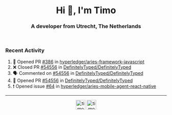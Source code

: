 <h1 align="center">Hi 👋, I'm Timo</h1>
<h3 align="center">A developer from Utrecht, The Netherlands</h3>
<br/>
<!-- https://github.com/rahuldkjain/github-profile-readme-generator --!>

<!--  <p align="left"><img src="https://github-readme-stats.vercel.app/api?username=timoglastra&show_icons=true&count_private=true&" alt="timoglastra" /></p> --!>

<!--
Github language stats
<p align="left"><img src="https://github-readme-stats.vercel.app/api/top-langs/?username=timoglastra&layout=compact" alt="timoglastra" /><p>
-->

<!-- Codestats language stats -->
<!-- <p align="left"><img src="https://codestats-readme.vercel.app/api/top-langs/?username=timoglastra&layout=compact&language_count=12" alt="timoglastra" /><p>    --!>
  
<h3>Recent Activity</h3>

<!--START_SECTION:activity-->
1. 💪 Opened PR [#386](https://github.com/hyperledger/aries-framework-javascript/pull/386) in [hyperledger/aries-framework-javascript](https://github.com/hyperledger/aries-framework-javascript)
2. ❌ Closed PR [#54556](https://github.com/DefinitelyTyped/DefinitelyTyped/pull/54556) in [DefinitelyTyped/DefinitelyTyped](https://github.com/DefinitelyTyped/DefinitelyTyped)
3. 🗣 Commented on [#54556](https://github.com/DefinitelyTyped/DefinitelyTyped/issues/54556) in [DefinitelyTyped/DefinitelyTyped](https://github.com/DefinitelyTyped/DefinitelyTyped)
4. 💪 Opened PR [#54556](https://github.com/DefinitelyTyped/DefinitelyTyped/pull/54556) in [DefinitelyTyped/DefinitelyTyped](https://github.com/DefinitelyTyped/DefinitelyTyped)
5. ❗️ Opened issue [#64](https://github.com/hyperledger/aries-mobile-agent-react-native/issues/64) in [hyperledger/aries-mobile-agent-react-native](https://github.com/hyperledger/aries-mobile-agent-react-native)
<!--END_SECTION:activity-->

---

<p align="center">
<a href="https://twitter.com/timoglastra" target="blank"><img align="center" src="https://cdn.jsdelivr.net/npm/simple-icons@3.0.1/icons/twitter.svg" alt="timoglastra" height="30" width="30" /></a>
<a href="https://linkedin.com/in/timoglastra" target="blank"><img align="center" src="https://cdn.jsdelivr.net/npm/simple-icons@3.0.1/icons/linkedin.svg" alt="timoglastra" height="30" width="30" /></a>
</p>



